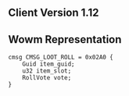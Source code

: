 ## Client Version 1.12

## Wowm Representation
```rust,ignore
cmsg CMSG_LOOT_ROLL = 0x02A0 {
    Guid item_guid;    
    u32 item_slot;    
    RollVote vote;    
}

```

